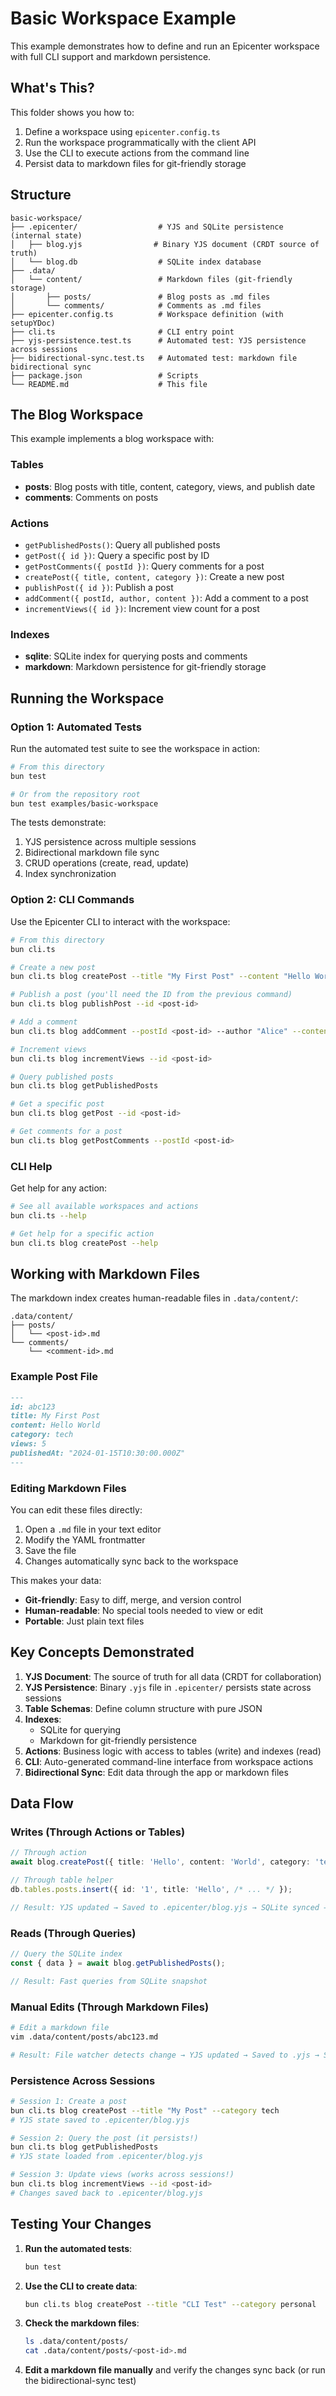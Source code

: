# Basic Workspace Example

This example demonstrates how to define and run an Epicenter workspace with full CLI support and markdown persistence.

## What's This?

This folder shows you how to:
1. Define a workspace using `epicenter.config.ts`
2. Run the workspace programmatically with the client API
3. Use the CLI to execute actions from the command line
4. Persist data to markdown files for git-friendly storage

## Structure

```
basic-workspace/
├── .epicenter/                  # YJS and SQLite persistence (internal state)
│   ├── blog.yjs                # Binary YJS document (CRDT source of truth)
│   └── blog.db                  # SQLite index database
├── .data/
│   └── content/                 # Markdown files (git-friendly storage)
│       ├── posts/               # Blog posts as .md files
│       └── comments/            # Comments as .md files
├── epicenter.config.ts          # Workspace definition (with setupYDoc)
├── cli.ts                       # CLI entry point
├── yjs-persistence.test.ts      # Automated test: YJS persistence across sessions
├── bidirectional-sync.test.ts   # Automated test: markdown file bidirectional sync
├── package.json                 # Scripts
└── README.md                    # This file
```

## The Blog Workspace

This example implements a blog workspace with:

### Tables
- **posts**: Blog posts with title, content, category, views, and publish date
- **comments**: Comments on posts

### Actions
- `getPublishedPosts()`: Query all published posts
- `getPost({ id })`: Query a specific post by ID
- `getPostComments({ postId })`: Query comments for a post
- `createPost({ title, content, category })`: Create a new post
- `publishPost({ id })`: Publish a post
- `addComment({ postId, author, content })`: Add a comment to a post
- `incrementViews({ id })`: Increment view count for a post

### Indexes
- **sqlite**: SQLite index for querying posts and comments
- **markdown**: Markdown persistence for git-friendly storage

## Running the Workspace

### Option 1: Automated Tests

Run the automated test suite to see the workspace in action:

```bash
# From this directory
bun test

# Or from the repository root
bun test examples/basic-workspace
```

The tests demonstrate:
1. YJS persistence across multiple sessions
2. Bidirectional markdown file sync
3. CRUD operations (create, read, update)
4. Index synchronization

### Option 2: CLI Commands

Use the Epicenter CLI to interact with the workspace:

```bash
# From this directory
bun cli.ts

# Create a new post
bun cli.ts blog createPost --title "My First Post" --content "Hello World" --category tech

# Publish a post (you'll need the ID from the previous command)
bun cli.ts blog publishPost --id <post-id>

# Add a comment
bun cli.ts blog addComment --postId <post-id> --author "Alice" --content "Great post!"

# Increment views
bun cli.ts blog incrementViews --id <post-id>

# Query published posts
bun cli.ts blog getPublishedPosts

# Get a specific post
bun cli.ts blog getPost --id <post-id>

# Get comments for a post
bun cli.ts blog getPostComments --postId <post-id>
```

### CLI Help

Get help for any action:

```bash
# See all available workspaces and actions
bun cli.ts --help

# Get help for a specific action
bun cli.ts blog createPost --help
```

## Working with Markdown Files

The markdown index creates human-readable files in `.data/content/`:

```
.data/content/
├── posts/
│   └── <post-id>.md
└── comments/
    └── <comment-id>.md
```

### Example Post File

```markdown
---
id: abc123
title: My First Post
content: Hello World
category: tech
views: 5
publishedAt: "2024-01-15T10:30:00.000Z"
---
```

### Editing Markdown Files

You can edit these files directly:
1. Open a `.md` file in your text editor
2. Modify the YAML frontmatter
3. Save the file
4. Changes automatically sync back to the workspace

This makes your data:
- **Git-friendly**: Easy to diff, merge, and version control
- **Human-readable**: No special tools needed to view or edit
- **Portable**: Just plain text files

## Key Concepts Demonstrated

1. **YJS Document**: The source of truth for all data (CRDT for collaboration)
2. **YJS Persistence**: Binary `.yjs` file in `.epicenter/` persists state across sessions
3. **Table Schemas**: Define column structure with pure JSON
4. **Indexes**:
   - SQLite for querying
   - Markdown for git-friendly persistence
5. **Actions**: Business logic with access to tables (write) and indexes (read)
6. **CLI**: Auto-generated command-line interface from workspace actions
7. **Bidirectional Sync**: Edit data through the app or markdown files

## Data Flow

### Writes (Through Actions or Tables)
```typescript
// Through action
await blog.createPost({ title: 'Hello', content: 'World', category: 'tech' });

// Through table helper
db.tables.posts.insert({ id: '1', title: 'Hello', /* ... */ });

// Result: YJS updated → Saved to .epicenter/blog.yjs → SQLite synced → Markdown file created
```

### Reads (Through Queries)
```typescript
// Query the SQLite index
const { data } = await blog.getPublishedPosts();

// Result: Fast queries from SQLite snapshot
```

### Manual Edits (Through Markdown Files)
```bash
# Edit a markdown file
vim .data/content/posts/abc123.md

# Result: File watcher detects change → YJS updated → Saved to .yjs → SQLite synced
```

### Persistence Across Sessions
```bash
# Session 1: Create a post
bun cli.ts blog createPost --title "My Post" --category tech
# YJS state saved to .epicenter/blog.yjs

# Session 2: Query the post (it persists!)
bun cli.ts blog getPublishedPosts
# YJS state loaded from .epicenter/blog.yjs

# Session 3: Update views (works across sessions!)
bun cli.ts blog incrementViews --id <post-id>
# Changes saved back to .epicenter/blog.yjs
```

## Testing Your Changes

1. **Run the automated tests**:
   ```bash
   bun test
   ```

2. **Use the CLI to create data**:
   ```bash
   bun cli.ts blog createPost --title "CLI Test" --category personal
   ```

3. **Check the markdown files**:
   ```bash
   ls .data/content/posts/
   cat .data/content/posts/<post-id>.md
   ```

4. **Edit a markdown file manually** and verify the changes sync back (or run the bidirectional-sync test)
